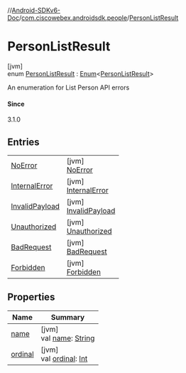 //[Android-SDKv6-Doc](../../../index.md)/[com.ciscowebex.androidsdk.people](../index.md)/[PersonListResult](index.md)

# PersonListResult

[jvm]\
enum [PersonListResult](index.md) : [Enum](https://kotlinlang.org/api/latest/jvm/stdlib/kotlin/-enum/index.html)&lt;[PersonListResult](index.md)&gt; 

An enumeration for List Person API errors

#### Since

3.1.0

## Entries

| | |
|---|---|
| [NoError](-no-error/index.md) | [jvm]<br>[NoError](-no-error/index.md) |
| [InternalError](-internal-error/index.md) | [jvm]<br>[InternalError](-internal-error/index.md) |
| [InvalidPayload](-invalid-payload/index.md) | [jvm]<br>[InvalidPayload](-invalid-payload/index.md) |
| [Unauthorized](-unauthorized/index.md) | [jvm]<br>[Unauthorized](-unauthorized/index.md) |
| [BadRequest](-bad-request/index.md) | [jvm]<br>[BadRequest](-bad-request/index.md) |
| [Forbidden](-forbidden/index.md) | [jvm]<br>[Forbidden](-forbidden/index.md) |

## Properties

| Name | Summary |
|---|---|
| [name](../../com.ciscowebex.androidsdk.team/-list-team-membership-result/-bad-request/index.md#-372974862%2FProperties%2F-411797461) | [jvm]<br>val [name](../../com.ciscowebex.androidsdk.team/-list-team-membership-result/-bad-request/index.md#-372974862%2FProperties%2F-411797461): [String](https://kotlinlang.org/api/latest/jvm/stdlib/kotlin/-string/index.html) |
| [ordinal](../../com.ciscowebex.androidsdk.team/-list-team-membership-result/-bad-request/index.md#-739389684%2FProperties%2F-411797461) | [jvm]<br>val [ordinal](../../com.ciscowebex.androidsdk.team/-list-team-membership-result/-bad-request/index.md#-739389684%2FProperties%2F-411797461): [Int](https://kotlinlang.org/api/latest/jvm/stdlib/kotlin/-int/index.html) |
